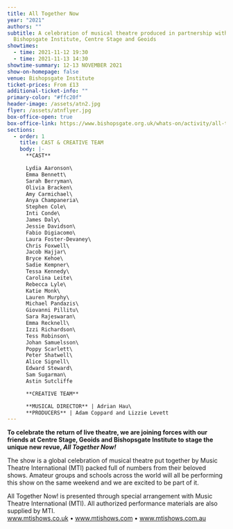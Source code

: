 ```yaml
---
title: All Together Now
year: "2021"
authors: ""
subtitle: A celebration of musical theatre produced in partnership with
  Bishopsgate Institute, Centre Stage and Geoids
showtimes:
  - time: 2021-11-12 19:30
  - time: 2021-11-13 14:30
showtime-summary: 12-13 NOVEMBER 2021
show-on-homepage: false
venue: Bishopsgate Institute
ticket-prices: From £13
additional-ticket-info: ""
primary-color: "#ffc20f"
header-image: /assets/atn2.jpg
flyer: /assets/atnflyer.jpg
box-office-open: true
box-office-link: https://www.bishopsgate.org.uk/whats-on/activity/all-together-now
sections:
  - order: 1
    title: CAST & CREATIVE TEAM
    body: |-
      **CAST**

      Lydia Aaronson\
      Emma Bennett\
      Sarah Berryman\
      Olivia Bracken\
      Amy Carmichael\
      Anya Champaneria\
      Stephen Cole\
      Inti Conde\
      James Daly\
      Jessie Davidson\
      Fabio Digiacomo\
      Laura Foster-Devaney\
      Chris Foxwell\
      Jacob Hajjar\
      Bryce Kehoe\
      Sadie Kempner\
      Tessa Kennedy\
      Carolina Leite\
      Rebecca Lyle\
      Katie Monk\
      Lauren Murphy\
      Michael Pandazis\
      Giovanni Pillitu\
      Sara Rajeswaran\
      Emma Recknell\
      Izzi Richardson\
      Tess Robinson\
      Johan Samuelsson\
      Poppy Scarlett\
      Peter Shatwell\
      Alice Signell\
      Edward Steward\
      Sam Sugarman\
      Astin Sutcliffe

      **CREATIVE TEAM**

      **MUSICAL DIRECTOR** | Adrian Hau\
      **PRODUCERS** | Adam Coppard and Lizzie Levett
---
```

**To celebrate the return of live theatre, we are joining forces with our friends at Centre Stage, Geoids and Bishopsgate Institute to stage the unique new revue, *All Together Now!*** 

The show is a global celebration of musical theatre put together by Music Theatre International (MTI) packed full of numbers from their beloved shows. Amateur groups and schools across the world will all be performing this show on the same weekend and we are excited to be part of it.

All Together Now! is presented through special arrangement with Music Theatre International (MTI). All authorized performance materials are also supplied by MTI.\
www.mtishows.co.uk • www.mtishows.com • www.mtishows.com.au
